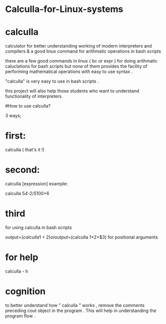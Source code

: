 # Calculla-for-Linux-systems
# calculla
 calculator for better understanding working of modern interpreters and compilers &amp; a good linux command for  arithmatic operations in bash scripts

there are a few good commands in linux ( bc or expr ) for doing arithmatic caluclations for bash scripts but none of them provides the facility of performing mathematical operations with easy to use syntax . 

"calculla" is very easy to use in bash scripts .

this project will also help those students who want to understand functionality of interpreters. 

#How to use calculla?

3 ways;

# first:
calculla ( that's it !)

# second:

calculla [expression]
example:

calculla 5*4-2/5*100+6

# third
for using calculla in bash scripts

output=$(calculla 1+2) 
or
output=$(calculla $1+$2+$3) for positional arguments

# for help
calculla - h

# cognition
to better understand how " calculla " works , remove the comments preceding cout object in the program . This will help in understanding the program flow . 

